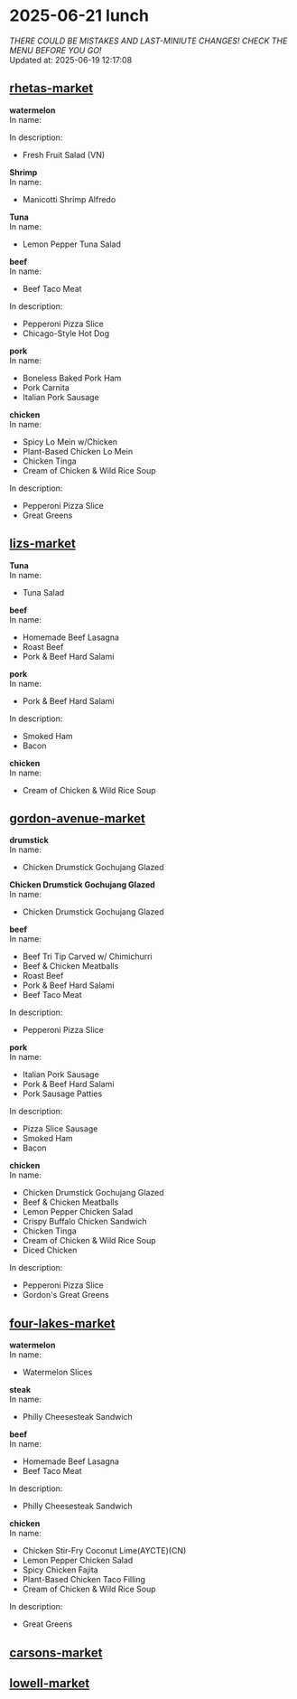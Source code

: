 # 2025-06-21 lunch  
*THERE COULD BE MISTAKES AND LAST-MINIUTE CHANGES! CHECK THE MENU BEFORE YOU GO!*  
Updated at: 2025-06-19 12:17:08  
## [rhetas-market](https://wisc-housingdining.nutrislice.com/menu/rhetas-market/lunch/2025-06-21)  
**watermelon**  
In name:   
  
In description:   
 - Fresh Fruit Salad (VN)  
  
**Shrimp**  
In name:   
 - Manicotti Shrimp Alfredo  
  
**Tuna**  
In name:   
 - Lemon Pepper Tuna Salad  
  
**beef**  
In name:   
 - Beef Taco Meat  
  
In description:   
 - Pepperoni Pizza Slice  
 - Chicago-Style Hot Dog  
  
**pork**  
In name:   
 - Boneless Baked Pork Ham  
 - Pork Carnita  
 - Italian Pork Sausage  
  
**chicken**  
In name:   
 - Spicy Lo Mein w/Chicken  
 - Plant-Based Chicken Lo Mein  
 - Chicken Tinga  
 - Cream of Chicken & Wild Rice Soup  
  
In description:   
 - Pepperoni Pizza Slice  
 - Great Greens  
  
## [lizs-market](https://wisc-housingdining.nutrislice.com/menu/lizs-market/lunch/2025-06-21)  
**Tuna**  
In name:   
 - Tuna Salad  
  
**beef**  
In name:   
 - Homemade Beef Lasagna  
 - Roast Beef  
 - Pork & Beef Hard Salami  
  
**pork**  
In name:   
 - Pork & Beef Hard Salami  
  
In description:   
 - Smoked Ham  
 - Bacon  
  
**chicken**  
In name:   
 - Cream of Chicken & Wild Rice Soup  
  
## [gordon-avenue-market](https://wisc-housingdining.nutrislice.com/menu/gordon-avenue-market/lunch/2025-06-21)  
**drumstick**  
In name:   
 - Chicken Drumstick Gochujang Glazed  
  
**Chicken Drumstick Gochujang Glazed**  
In name:   
 - Chicken Drumstick Gochujang Glazed  
  
**beef**  
In name:   
 - Beef Tri Tip Carved w/ Chimichurri  
 - Beef & Chicken Meatballs  
 - Roast Beef  
 - Pork & Beef Hard Salami  
 - Beef Taco Meat  
  
In description:   
 - Pepperoni Pizza Slice  
  
**pork**  
In name:   
 - Italian Pork Sausage  
 - Pork & Beef Hard Salami  
 - Pork Sausage Patties  
  
In description:   
 - Pizza Slice Sausage  
 - Smoked Ham  
 - Bacon  
  
**chicken**  
In name:   
 - Chicken Drumstick Gochujang Glazed  
 - Beef & Chicken Meatballs  
 - Lemon Pepper Chicken Salad  
 - Crispy Buffalo Chicken Sandwich  
 - Chicken Tinga  
 - Cream of Chicken & Wild Rice Soup  
 - Diced Chicken  
  
In description:   
 - Pepperoni Pizza Slice  
 - Gordon's Great Greens  
  
## [four-lakes-market](https://wisc-housingdining.nutrislice.com/menu/four-lakes-market/lunch/2025-06-21)  
**watermelon**  
In name:   
 - Watermelon Slices  
  
**steak**  
In name:   
 - Philly Cheesesteak Sandwich  
  
**beef**  
In name:   
 - Homemade Beef Lasagna  
 - Beef Taco Meat  
  
In description:   
 - Philly Cheesesteak Sandwich  
  
**chicken**  
In name:   
 - Chicken Stir-Fry Coconut Lime(AYCTE)(CN)  
 - Lemon Pepper Chicken Salad  
 - Spicy Chicken Fajita  
 - Plant-Based Chicken Taco Filling  
 - Cream of Chicken & Wild Rice Soup  
  
In description:   
 - Great Greens  
  
## [carsons-market](https://wisc-housingdining.nutrislice.com/menu/carsons-market/lunch/2025-06-21)  
## [lowell-market](https://wisc-housingdining.nutrislice.com/menu/lowell-market/lunch/2025-06-21)  
  
